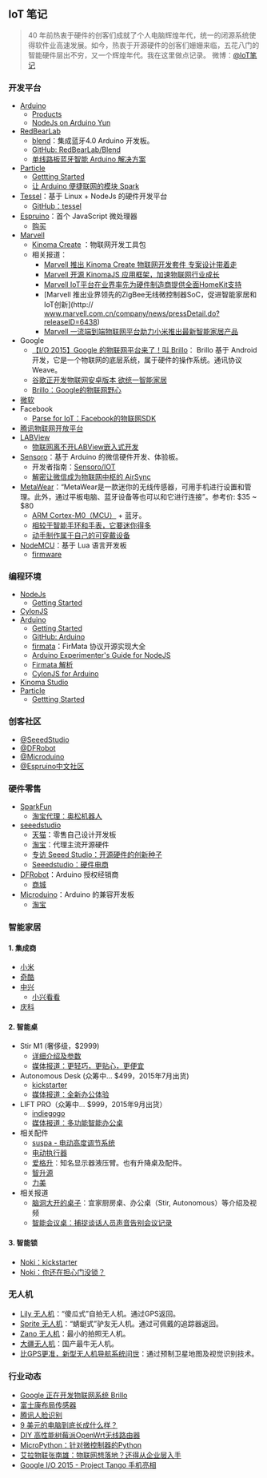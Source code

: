 ## IoT 笔记
> 40 年前热衷于硬件的创客们成就了个人电脑辉煌年代，统一的闭源系统使得软件业高速发展。如今，热衷于开源硬件的创客们姗姗来临，五花八门的智能硬件层出不穷，又一个辉煌年代。我在这里做点记录。
微博：[@IoT笔记](http://weibo.com/u/5592401903)

### 开发平台
* [Arduino](http://www.arduino.cc/)
	* [Products](http://www.arduino.cc/en/Main/Products)
	* [NodeJs on Arduino Yun](http://www.appsaloon.be/blog/node-js-arduino-yun/)
* [RedBearLab](http://redbearlab.com/)
	* [blend](http://redbearlab.com/blendmicro/)：集成蓝牙4.0 Arduino 开发板。 
	* [GitHub: RedBearLab/Blend](https://github.com/RedBearLab/Blend)
	* [单线路板蓝牙智能 Arduino 解决方案](http://www.eepw.com.cn/article/247864.htm)
* [Particle](https://www.particle.io/) 
	* [Gettting Started](http://docs.particle.io/photon/start/)
	* [让 Arduino 便捷联网的模块 Spark](http://cn.technode.com/post/2013-09-26/haxlr8r-spark/)
* [Tessel](https://tessel.io/)：基于 Linux + NodeJs 的硬件开发平台
	* [GitHub：tessel](https://github.com/tessel/project) 
* [Espruino](http://www.espruino.com/)：首个 JavaScript 微处理器
	* [购买](http://item.taobao.com/item.htm?spm=a230r.1.14.1.YSdV7Y&id=43421292301&ns=1&abbucket=3#detail)
* [Marvell](http://www.marvell.com.cn/)
	* [Kinoma Create](http://kinoma.com/create/about/) ：物联网开发工具包
	* 相关报道：
		* [
Marvell 推出 Kinoma Create 物联网开发套件 专案设计带着走](http://technews.cn/2014/10/29/marvell-kinoma-create/) 
		* [Marvell 开源 KinomaJS 应用框架，加速物联网行业成长](http://www.marvell.com.cn/company/news/pressDetail.do?releaseID=6223) 
		* [Marvell IoT平台在业界率先为硬件制造商提供全面HomeKit支持](http://www.marvell.com.cn/company/news/pressDetail.do?releaseID=6296) 
		* [Marvell 推出业界领先的ZigBee无线微控制器SoC，促进智能家居和IoT创新](http://	www.marvell.com.cn/company/news/pressDetail.do?releaseID=6438)
		* [Marvell 一流端到端物联网平台助力小米推出最新智能家居产品](http://www.marvell.com.cn/company/news/pressDetail.do?releaseID=6224)
* Google
	* [【I/O 2015】Google 的物联网平台来了！叫 Brillo](http://www.ifanr.com/news/526455)：
Brillo 基于 Android 开发，它是一个物联网的底层系统，属于硬件的操作系统。通讯协议 Weave。 
	* [谷歌正开发物联网安卓版本 欲统一智能家居](http://tech.qq.com/a/20150522/009319.htm)
	* [Brillo：Google的物联网野心](http://jandan.net/2015/05/27/hello-brillo.html)
* [微软](https://www.microsoft.com/windowsembedded/zh-cn/internet-of-things.aspx)
* Facebook
  * [Parse for IoT：Facebook的物联网SDK](http://www.infoq.com/cn/news/2015/03/parse-for-iot-facebook-sdk)
* [腾讯物联网开放平台](http://iot.open.qq.com/)
* [LABView](http://www.ni.com/labview/zhs/)
	* [物联网离不开LABView嵌入式开发](http://home.eeworld.com.cn/my/space-uid-431262-blogid-74658.html) 
* [Sensoro](http://www.sensoro.com/zh/iot)：基于 Arduino 的微信硬件开发、体验板。
  * 开发者指南：[Sensoro/IOT](https://github.com/Sensoro/IOT)
  * [解密让微信成为物联网中枢的 AirSync](http://www.ifanr.com/524162)
* [MetaWear](https://mbientlab.com/metawear/)：“MetaWear是一款迷你的无线传感器，可用手机进行设置和管理。此外，通过平板电脑、蓝牙设备等也可以和它进行连接”。参考价: $35 ~ $80
  * [ARM Cortex-M0（MCU）](http://www.arm.com/zh/products/processors/cortex-m/cortex-m0.php) + 蓝牙。
  * [相较于智能手环和手表，它要迷你得多](http://mt.sohu.com/20150522/n413532308.shtml)
  * [动手制作属于自己的可穿戴设备](http://www.cnbeta.com/articles/291331.htm)
* [NodeMCU](http://www.nodemcu.com/index_cn.html)：基于 Lua 语言开发板
	* [firmware](https://github.com/nodemcu/nodemcu-firmware)

### 编程环境
* [NodeJs](http://nodejs.org)
	* [Getting Started](https://cnodejs.org/getstart) 
* [CylonJS](http://cylonjs.com)
* [Arduino](http://www.arduino.cc/en/Main/Software)
	* [Getting Started](http://www.arduino.cc/en/Guide/HomePage)
	* [GitHub: Arduino](https://github.com/arduino/Arduino)
	* [firmata](https://github.com/firmata/arduino)：FirMata 协议开源实现大全
	* [Arduino Experimenter's Guide for NodeJS](http://node-ardx.org/)
	* [Firmata 解析](http://blog.csdn.net/changesway/article/details/5503099) 
	* [CylonJS for Arduino](http://cylonjs.com/documentation/platforms/arduino/)
* [Kinoma Studio](http://kinoma.com/studio/)
* [Particle](https://www.particle.io/dev)
	* [Gettting Started](http://docs.particle.io/photon/start/)

### 创客社区
* [@SeeedStudio](http://weibo.com/seeedstudio)
* [@DFRobot](http://weibo.com/dfrobot)
* [@Microduino](http://weibo.com/microduino)
* [@Espruino中文社区](http://weibo.com/p/1006065034520011)

### 硬件零售
* [SparkFun](https://www.sparkfun.com/)
	* [淘宝代理：奥松机器人](http://robotbase.taobao.com/)
* [seeedstudio](http://www.seeedstudio.com/)
	* [天猫](http://xidikaiyuanshuma.tmall.com/)：零售自己设计开发板
	* [淘宝](http://seeed-studio.taobao.com/)：代理主流开源硬件
	* [专访 Seeed Studio：开源硬件的创新种子](http://www.ifanr.com/136507)
	* [Seeedstudio：硬件电商](http://www.bundpic.com/2013/07/22790.shtml)
* [DFRobot](http://www.dfrobot.com.cn)：Arduino 授权经销商
	* [商城](http://www.dfrobot.com.cn/index.php)
* [Microduino](https://www.microduino.cc/)：Arduino 的兼容开发板
	* [淘宝](http://microduino.taobao.com/index.htm) 

### 智能家居
#### 1. 集成商
* [小米](home.mi.com/)
* [奇酷](http://www.qikoo.com/)
* [中兴](http://www.ztehome.com.cn/)
	* [小兴看看](http://www.ztehome.com.cn/index.php/home/14-camera/20-xiaoxinkankan)
* [庆科](http://www.mxchip.com/)


#### 2. 智能桌
* Stir M1 (奢侈级，$2999)
  * [详细介绍及参数](http://www.stirworks.com/stir-kinetic-desk-m1/)
  * [媒体报道：更轻巧，更贴心，更便宜](http://www.7huoxing.com/?p=7709)
* Autonomous Desk (众筹中… $499，2015年7月出货)
    * [kickstarter](https://www.kickstarter.com/projects/403524037/autonomous-desk-the-smartest-office-desk-yet-power)
    * [媒体报道：全新办公体验](http://digi.163.com/15/0521/16/AQ5F6AHH001668B4.html)
* LIFT PRO（众筹中… $999，2015年9月出货）
  * [indiegogo](https://www.indiegogo.com/projects/lift-pro-quite-possibly-the-best-electric-desk)
  * [媒体报道：多功能智能办公桌](http://www.hitnology.com/video-377.html)  
* 相关配件
  * [suspa - 电动高度调节系统](http://www.suspa.com/index.php?id=4144)
  * [电动执行器](http://www.jimi-tech.com/9/page1/)
  * [爱格升](http://ergotron.com)：知名显示器液压臂。也有升降桌及配件。
  * [智升源](http://zsn.tmall.com/)
  * [力美](http://www.leemc.cn/)
* 相关报道
  * [脑洞大开的桌子](http://www.ifanr.com/520408)：宜家厨房桌、办公桌（Stir, Autonomous）等介绍及视频
  * [智能会议桌：捕捉谈话人员声音告别会议记录]( http://tech.sina.com.cn/q/tech/2015-05-14/doc-icpkqeaz4162345.shtml)

#### 3. 智能锁
  * [Noki：kickstarter](https://www.kickstarter.com/projects/1227497591/noki-the-smart-doorlock-for-europe)
  * [Noki：你还在担心门没锁？](http://www.leiphone.com/news/201505/VjV2wiuDFrGJxcIe.html)


### 无人机
* [Lily 无人机](http://36kr.com/p/532831.html)：“傻瓜式”自拍无人机。通过GPS返回。
* [Sprite 无人机](http://www.ifanr.com/524707)：“蜻蜓式”驴友无人机。通过可佩戴的追踪器返回。
* [Zano 无人机](http://www.ifanr.com/472892)：最小的拍照无人机。
* [大疆无人机](http://www.dji.com/cn)：国产最牛无人机。
* [比GPS更准，新型无人机导航系统问世](http://www.leiphone.com/news/201505/fJxLEvFRqAGarWsV.html)：通过预制卫星地图及视觉识别技术。
 
### 行业动态
* [Google 正在开发物联网系统 Brillo](http://www.ifanr.com/523481)
* [富士康布局传感器](http://36kr.com/p/533169.html)
* [腾讯人脸识别](http://www.leiphone.com/news/201505/ViZ5mGak3mjd28v2.html)
* [9 美元的电脑到底长成什么样？](http://www.ifanr.com/519571)
* [DIY 高性能树莓派OpenWrt无线路由器](http://www.shuyz.com/install-openwrt-on-raspberry-as-a-wireless-router.html)
* [MicroPython：针对微控制器的Python](http://www.iteye.com/news/30549)
* [艾拉物联张南雄：物联网想落地？还得从企业层入手](http://www.pingwest.com/ayla-networks-iot-enterprise/)
* [Google I/O 2015 - Project Tango 手机亮相](http://www.ifanr.com/527040)

